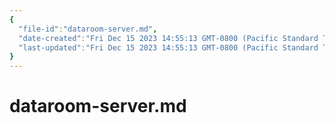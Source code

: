 ```yaml
---
{
  "file-id":"dataroom-server.md",
  "date-created":"Fri Dec 15 2023 14:55:13 GMT-0800 (Pacific Standard Time)",
  "last-updated":"Fri Dec 15 2023 14:55:13 GMT-0800 (Pacific Standard Time)"
}
---
```


# dataroom-server.md

